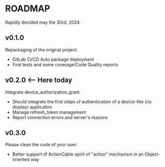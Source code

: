 # ROADMAP

Rapidly decided may the 30rd, 2024.

## v0.1.0

Repackaging of the original project.

- GitLab CI/CD Auto package deployment
- First tests and some coverage/Code Quality reports

## v0.2.0 <-- Here today

Integrate device_authorization_grant.

- Should integrate the first steps of authentication of a device-like (no display) application
- Manage refresh_token management
- Report connection errors and server's reasons

## v0.3.0

Please clean the code of your user:

- Better support of ActionCable spirit of "action" mechanism in an Object-oriented way